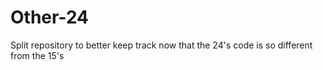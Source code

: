 # Other-24

Split repository to better keep track now that the 24's code is so different from the 15's
